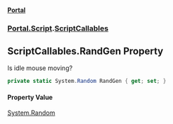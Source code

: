 #### [Portal](index.md 'index')
### [Portal.Script](Portal.Script.md 'Portal.Script').[ScriptCallables](ScriptCallables.md 'Portal.Script.ScriptCallables')

## ScriptCallables.RandGen Property

Is idle mouse moving?

```csharp
private static System.Random RandGen { get; set; }
```

#### Property Value
[System.Random](https://docs.microsoft.com/en-us/dotnet/api/System.Random 'System.Random')